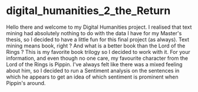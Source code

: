 # digital_humanities_2_the_Return
Hello there and welcome to my Digital Humanities project. I realised that text mining had absolutely nothing to do with the data I have for my Master's thesis, so I decided to have a little fun for this final project (as always). Text mining means book, right ? And what is a better book than the Lord of the Rings ? This is my favorite book trilogy so I decided to work with it. For your information, and even though no one care, my favourite character from the Lord of the Rings is Pippin. I've always felt like there was a mixed feeling about him, so I decided to run a Sentiment analysis on the sentences in which he appears to get an idea of which sentiment is prominent when Pippin's around. 
